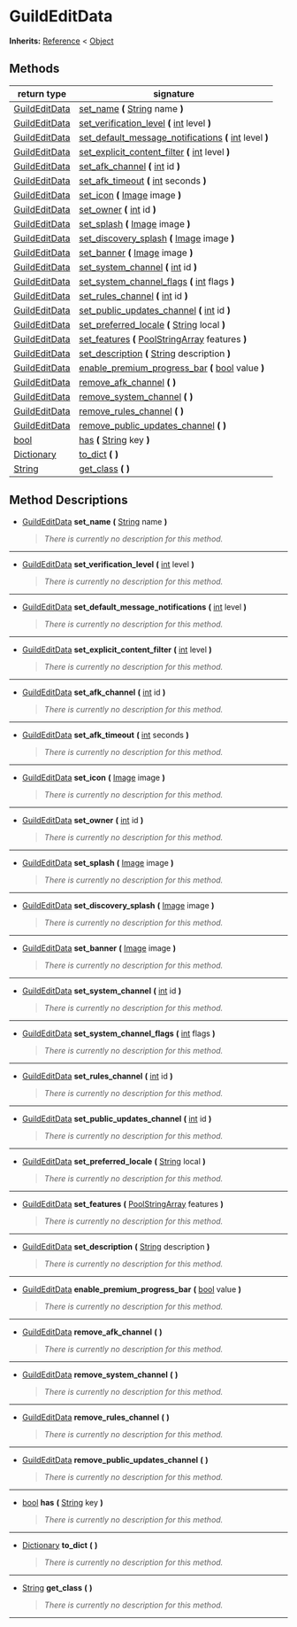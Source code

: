   
# GuildEditData
  
**Inherits:** [Reference](https://docs.godotengine.org/en/3.5/classes/class_reference.html) < [Object](https://docs.godotengine.org/en/3.5/classes/class_object.html)  
  
  
## Methods
  
| return type                                                                     | signature                                                                                                                                                             |
|---------------------------------------------------------------------------------|-----------------------------------------------------------------------------------------------------------------------------------------------------------------------|
| [GuildEditData](./class_guildeditdata.md)                                       | [set\_name](#method-set-name) **(** [String](https://docs.godotengine.org/en/3.5/classes/class_string.html) name **)**                                                |
| [GuildEditData](./class_guildeditdata.md)                                       | [set\_verification\_level](#method-set-verification-level) **(** [int](https://docs.godotengine.org/en/3.5/classes/class_int.html) level **)**                        |
| [GuildEditData](./class_guildeditdata.md)                                       | [set\_default\_message\_notifications](#method-set-default-message-notifications) **(** [int](https://docs.godotengine.org/en/3.5/classes/class_int.html) level **)** |
| [GuildEditData](./class_guildeditdata.md)                                       | [set\_explicit\_content\_filter](#method-set-explicit-content-filter) **(** [int](https://docs.godotengine.org/en/3.5/classes/class_int.html) level **)**             |
| [GuildEditData](./class_guildeditdata.md)                                       | [set\_afk\_channel](#method-set-afk-channel) **(** [int](https://docs.godotengine.org/en/3.5/classes/class_int.html) id **)**                                         |
| [GuildEditData](./class_guildeditdata.md)                                       | [set\_afk\_timeout](#method-set-afk-timeout) **(** [int](https://docs.godotengine.org/en/3.5/classes/class_int.html) seconds **)**                                    |
| [GuildEditData](./class_guildeditdata.md)                                       | [set\_icon](#method-set-icon) **(** [Image](https://docs.godotengine.org/en/3.5/classes/class_image.html) image **)**                                                 |
| [GuildEditData](./class_guildeditdata.md)                                       | [set\_owner](#method-set-owner) **(** [int](https://docs.godotengine.org/en/3.5/classes/class_int.html) id **)**                                                      |
| [GuildEditData](./class_guildeditdata.md)                                       | [set\_splash](#method-set-splash) **(** [Image](https://docs.godotengine.org/en/3.5/classes/class_image.html) image **)**                                             |
| [GuildEditData](./class_guildeditdata.md)                                       | [set\_discovery\_splash](#method-set-discovery-splash) **(** [Image](https://docs.godotengine.org/en/3.5/classes/class_image.html) image **)**                        |
| [GuildEditData](./class_guildeditdata.md)                                       | [set\_banner](#method-set-banner) **(** [Image](https://docs.godotengine.org/en/3.5/classes/class_image.html) image **)**                                             |
| [GuildEditData](./class_guildeditdata.md)                                       | [set\_system\_channel](#method-set-system-channel) **(** [int](https://docs.godotengine.org/en/3.5/classes/class_int.html) id **)**                                   |
| [GuildEditData](./class_guildeditdata.md)                                       | [set\_system\_channel\_flags](#method-set-system-channel-flags) **(** [int](https://docs.godotengine.org/en/3.5/classes/class_int.html) flags **)**                   |
| [GuildEditData](./class_guildeditdata.md)                                       | [set\_rules\_channel](#method-set-rules-channel) **(** [int](https://docs.godotengine.org/en/3.5/classes/class_int.html) id **)**                                     |
| [GuildEditData](./class_guildeditdata.md)                                       | [set\_public\_updates\_channel](#method-set-public-updates-channel) **(** [int](https://docs.godotengine.org/en/3.5/classes/class_int.html) id **)**                  |
| [GuildEditData](./class_guildeditdata.md)                                       | [set\_preferred\_locale](#method-set-preferred-locale) **(** [String](https://docs.godotengine.org/en/3.5/classes/class_string.html) local **)**                      |
| [GuildEditData](./class_guildeditdata.md)                                       | [set\_features](#method-set-features) **(** [PoolStringArray](https://docs.godotengine.org/en/3.5/classes/class_poolstringarray.html) features **)**                  |
| [GuildEditData](./class_guildeditdata.md)                                       | [set\_description](#method-set-description) **(** [String](https://docs.godotengine.org/en/3.5/classes/class_string.html) description **)**                           |
| [GuildEditData](./class_guildeditdata.md)                                       | [enable\_premium\_progress\_bar](#method-enable-premium-progress-bar) **(** [bool](https://docs.godotengine.org/en/3.5/classes/class_bool.html) value **)**           |
| [GuildEditData](./class_guildeditdata.md)                                       | [remove\_afk\_channel](#method-remove-afk-channel) **(**  **)**                                                                                                       |
| [GuildEditData](./class_guildeditdata.md)                                       | [remove\_system\_channel](#method-remove-system-channel) **(**  **)**                                                                                                 |
| [GuildEditData](./class_guildeditdata.md)                                       | [remove\_rules\_channel](#method-remove-rules-channel) **(**  **)**                                                                                                   |
| [GuildEditData](./class_guildeditdata.md)                                       | [remove\_public\_updates\_channel](#method-remove-public-updates-channel) **(**  **)**                                                                                |
| [bool](https://docs.godotengine.org/en/3.5/classes/class_bool.html)             | [has](#method-has) **(** [String](https://docs.godotengine.org/en/3.5/classes/class_string.html) key **)**                                                            |
| [Dictionary](https://docs.godotengine.org/en/3.5/classes/class_dictionary.html) | [to\_dict](#method-to-dict) **(**  **)**                                                                                                                              |
| [String](https://docs.godotengine.org/en/3.5/classes/class_string.html)         | [get\_class](#method-get-class) **(**  **)**                                                                                                                          |  
  
## Method Descriptions
  
- <a name="method-set-name"></a>[GuildEditData](./class_guildeditdata.md) **set\_name** **(** [String](https://docs.godotengine.org/en/3.5/classes/class_string.html) name **)**  
  
	> *There is currently no description for this method.*  
________________

- <a name="method-set-verification-level"></a>[GuildEditData](./class_guildeditdata.md) **set\_verification\_level** **(** [int](https://docs.godotengine.org/en/3.5/classes/class_int.html) level **)**  
  
	> *There is currently no description for this method.*  
________________

- <a name="method-set-default-message-notifications"></a>[GuildEditData](./class_guildeditdata.md) **set\_default\_message\_notifications** **(** [int](https://docs.godotengine.org/en/3.5/classes/class_int.html) level **)**  
  
	> *There is currently no description for this method.*  
________________

- <a name="method-set-explicit-content-filter"></a>[GuildEditData](./class_guildeditdata.md) **set\_explicit\_content\_filter** **(** [int](https://docs.godotengine.org/en/3.5/classes/class_int.html) level **)**  
  
	> *There is currently no description for this method.*  
________________

- <a name="method-set-afk-channel"></a>[GuildEditData](./class_guildeditdata.md) **set\_afk\_channel** **(** [int](https://docs.godotengine.org/en/3.5/classes/class_int.html) id **)**  
  
	> *There is currently no description for this method.*  
________________

- <a name="method-set-afk-timeout"></a>[GuildEditData](./class_guildeditdata.md) **set\_afk\_timeout** **(** [int](https://docs.godotengine.org/en/3.5/classes/class_int.html) seconds **)**  
  
	> *There is currently no description for this method.*  
________________

- <a name="method-set-icon"></a>[GuildEditData](./class_guildeditdata.md) **set\_icon** **(** [Image](https://docs.godotengine.org/en/3.5/classes/class_image.html) image **)**  
  
	> *There is currently no description for this method.*  
________________

- <a name="method-set-owner"></a>[GuildEditData](./class_guildeditdata.md) **set\_owner** **(** [int](https://docs.godotengine.org/en/3.5/classes/class_int.html) id **)**  
  
	> *There is currently no description for this method.*  
________________

- <a name="method-set-splash"></a>[GuildEditData](./class_guildeditdata.md) **set\_splash** **(** [Image](https://docs.godotengine.org/en/3.5/classes/class_image.html) image **)**  
  
	> *There is currently no description for this method.*  
________________

- <a name="method-set-discovery-splash"></a>[GuildEditData](./class_guildeditdata.md) **set\_discovery\_splash** **(** [Image](https://docs.godotengine.org/en/3.5/classes/class_image.html) image **)**  
  
	> *There is currently no description for this method.*  
________________

- <a name="method-set-banner"></a>[GuildEditData](./class_guildeditdata.md) **set\_banner** **(** [Image](https://docs.godotengine.org/en/3.5/classes/class_image.html) image **)**  
  
	> *There is currently no description for this method.*  
________________

- <a name="method-set-system-channel"></a>[GuildEditData](./class_guildeditdata.md) **set\_system\_channel** **(** [int](https://docs.godotengine.org/en/3.5/classes/class_int.html) id **)**  
  
	> *There is currently no description for this method.*  
________________

- <a name="method-set-system-channel-flags"></a>[GuildEditData](./class_guildeditdata.md) **set\_system\_channel\_flags** **(** [int](https://docs.godotengine.org/en/3.5/classes/class_int.html) flags **)**  
  
	> *There is currently no description for this method.*  
________________

- <a name="method-set-rules-channel"></a>[GuildEditData](./class_guildeditdata.md) **set\_rules\_channel** **(** [int](https://docs.godotengine.org/en/3.5/classes/class_int.html) id **)**  
  
	> *There is currently no description for this method.*  
________________

- <a name="method-set-public-updates-channel"></a>[GuildEditData](./class_guildeditdata.md) **set\_public\_updates\_channel** **(** [int](https://docs.godotengine.org/en/3.5/classes/class_int.html) id **)**  
  
	> *There is currently no description for this method.*  
________________

- <a name="method-set-preferred-locale"></a>[GuildEditData](./class_guildeditdata.md) **set\_preferred\_locale** **(** [String](https://docs.godotengine.org/en/3.5/classes/class_string.html) local **)**  
  
	> *There is currently no description for this method.*  
________________

- <a name="method-set-features"></a>[GuildEditData](./class_guildeditdata.md) **set\_features** **(** [PoolStringArray](https://docs.godotengine.org/en/3.5/classes/class_poolstringarray.html) features **)**  
  
	> *There is currently no description for this method.*  
________________

- <a name="method-set-description"></a>[GuildEditData](./class_guildeditdata.md) **set\_description** **(** [String](https://docs.godotengine.org/en/3.5/classes/class_string.html) description **)**  
  
	> *There is currently no description for this method.*  
________________

- <a name="method-enable-premium-progress-bar"></a>[GuildEditData](./class_guildeditdata.md) **enable\_premium\_progress\_bar** **(** [bool](https://docs.godotengine.org/en/3.5/classes/class_bool.html) value **)**  
  
	> *There is currently no description for this method.*  
________________

- <a name="method-remove-afk-channel"></a>[GuildEditData](./class_guildeditdata.md) **remove\_afk\_channel** **(**  **)**  
  
	> *There is currently no description for this method.*  
________________

- <a name="method-remove-system-channel"></a>[GuildEditData](./class_guildeditdata.md) **remove\_system\_channel** **(**  **)**  
  
	> *There is currently no description for this method.*  
________________

- <a name="method-remove-rules-channel"></a>[GuildEditData](./class_guildeditdata.md) **remove\_rules\_channel** **(**  **)**  
  
	> *There is currently no description for this method.*  
________________

- <a name="method-remove-public-updates-channel"></a>[GuildEditData](./class_guildeditdata.md) **remove\_public\_updates\_channel** **(**  **)**  
  
	> *There is currently no description for this method.*  
________________

- <a name="method-has"></a>[bool](https://docs.godotengine.org/en/3.5/classes/class_bool.html) **has** **(** [String](https://docs.godotengine.org/en/3.5/classes/class_string.html) key **)**  
  
	> *There is currently no description for this method.*  
________________

- <a name="method-to-dict"></a>[Dictionary](https://docs.godotengine.org/en/3.5/classes/class_dictionary.html) **to\_dict** **(**  **)**  
  
	> *There is currently no description for this method.*  
________________

- <a name="method-get-class"></a>[String](https://docs.godotengine.org/en/3.5/classes/class_string.html) **get\_class** **(**  **)**  
  
	> *There is currently no description for this method.*  
________________

  
